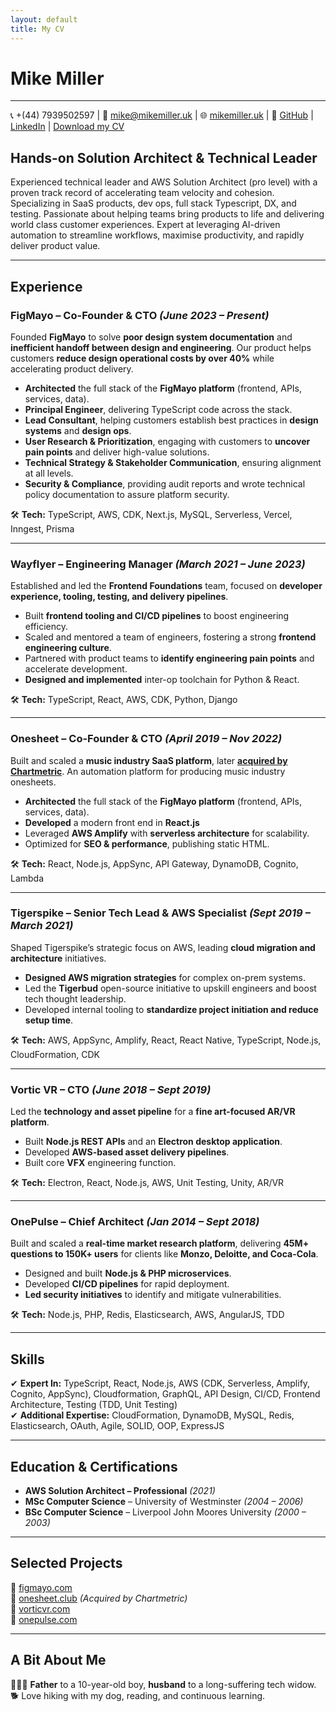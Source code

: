 ```yaml
---
layout: default
title: My CV
---
```


# Mike Miller
---
📞 +(44) 7939502597 | 📧 [mike@mikemiller.uk](mailto:mike@mikemiller.uk) | 🌐 [mikemiller.uk](https://mikemiller.uk)  | 🔗 [GitHub](https://github.com/imikemiller) | [LinkedIn](https://www.linkedin.com/in/mike-miller-ab0b0845/) | [Download my CV](assets/mike-miller@latest.pdf)

## **Hands-on Solution Architect & Technical Leader**  
Experienced technical leader and AWS Solution Architect (pro level) with a proven track record of accelerating team velocity and cohesion. Specializing in SaaS products, dev ops, full stack Typescript, DX, and testing. Passionate about helping teams bring products to life and delivering world class customer experiences. Expert at leveraging AI-driven automation to streamline workflows, maximise productivity, and rapidly deliver product value.

---

## **Experience**  

### **FigMayo – Co-Founder & CTO** *(June 2023 – Present)*  
Founded **FigMayo** to solve **poor design system documentation** and **inefficient handoff between design and engineering**. Our product helps customers **reduce design operational costs by over 40%** while accelerating product delivery.  

- **Architected** the full stack of the **FigMayo platform** (frontend, APIs, services, data).  
- **Principal Engineer**, delivering TypeScript code across the stack.  
- **Lead Consultant**, helping customers establish best practices in **design systems** and **design ops**.  
- **User Research & Prioritization**, engaging with customers to **uncover pain points** and deliver high-value solutions.  
- **Technical Strategy & Stakeholder Communication**, ensuring alignment at all levels.  
- **Security & Compliance**, providing audit reports and wrote technical policy documentation to assure platform security.  

🛠 **Tech:** TypeScript, AWS, CDK, Next.js, MySQL, Serverless, Vercel, Inngest, Prisma  

---

### **Wayflyer – Engineering Manager** *(March 2021 – June 2023)*  
Established and led the **Frontend Foundations** team, focused on **developer experience, tooling, testing, and delivery pipelines**.  

- Built **frontend tooling and CI/CD pipelines** to boost engineering efficiency.  
- Scaled and mentored a team of engineers, fostering a strong **frontend engineering culture**.  
- Partnered with product teams to **identify engineering pain points** and accelerate development.
- **Designed and implemented** inter-op toolchain for Python & React.

🛠 **Tech:** TypeScript, React, AWS, CDK, Python, Django  

---

### **Onesheet – Co-Founder & CTO** *(April 2019 – Nov 2022)*  
Built and scaled a **music industry SaaS platform**, later **[acquired by Chartmetric](https://www.musicbusinessworldwide.com/us-music-data-analytics-firm-chartmetric-acquires-uk-based-tech-startup-onesheet/)**. An automation platform for producing music industry onesheets.

- **Architected** the full stack of the **FigMayo platform** (frontend, APIs, services, data).  
- **Developed** a modern front end in **React.js**
- Leveraged **AWS Amplify** with **serverless architecture** for scalability.  
- Optimized for **SEO & performance**, publishing static HTML.  

🛠 **Tech:** React, Node.js, AppSync, API Gateway, DynamoDB, Cognito, Lambda  

---

### **Tigerspike – Senior Tech Lead & AWS Specialist** *(Sept 2019 – March 2021)*  
Shaped Tigerspike’s strategic focus on AWS, leading **cloud migration and architecture** initiatives.  

- **Designed AWS migration strategies** for complex on-prem systems.  
- Led the **Tigerbud** open-source initiative to upskill engineers and boost tech thought leadership.  
- Developed internal tooling to **standardize project initiation and reduce setup time**.  

🛠 **Tech:** AWS, AppSync, Amplify, React, React Native, TypeScript, Node.js, CloudFormation, CDK  

---

### **Vortic VR – CTO** *(June 2018 – Sept 2019)*  
Led the **technology and asset pipeline** for a **fine art-focused AR/VR platform**.  

- Built **Node.js REST APIs** and an **Electron desktop application**.  
- Developed **AWS-based asset delivery pipelines**.
- Built core **VFX** engineering function.

🛠 **Tech:** Electron, React, Node.js, AWS, Unit Testing, Unity, AR/VR  

---

### **OnePulse – Chief Architect** *(Jan 2014 – Sept 2018)*  
Built and scaled a **real-time market research platform**, delivering **45M+ questions to 150K+ users** for clients like **Monzo, Deloitte, and Coca-Cola**.  

- Designed and built **Node.js & PHP microservices**.  
- Developed **CI/CD pipelines** for rapid deployment.  
- **Led security initiatives** to identify and mitigate vulnerabilities.  

🛠 **Tech:** Node.js, PHP, Redis, Elasticsearch, AWS, AngularJS, TDD  

---

## **Skills**  

✔ **Expert In:** TypeScript, React, Node.js, AWS (CDK, Serverless, Amplify, Cognito, AppSync), Cloudformation, GraphQL, API Design, CI/CD, Frontend Architecture, Testing (TDD, Unit Testing)  
✔ **Additional Expertise:** CloudFormation, DynamoDB, MySQL, Redis, Elasticsearch, OAuth, Agile, SOLID, OOP, ExpressJS

---

## **Education & Certifications**  

- **AWS Solution Architect – Professional** *(2021)*  
- **MSc Computer Science** – University of Westminster *(2004 – 2006)*  
- **BSc Computer Science** – Liverpool John Moores University *(2000 – 2003)*  

---

## **Selected Projects**  

🔗 [figmayo.com](https://figmayo.com)  
🔗 [onesheet.club](https://www.onesheet.club) *(Acquired by Chartmetric)*  
🔗 [vorticvr.com](https://www.vorticvr.com)  
🔗 [onepulse.com](https://www.onepulse.com)  

---

## **A Bit About Me**  
👨‍👩‍👦 **Father** to a 10-year-old boy, **husband** to a long-suffering tech widow.  
🐕 Love hiking with my dog, reading, and continuous learning.  
